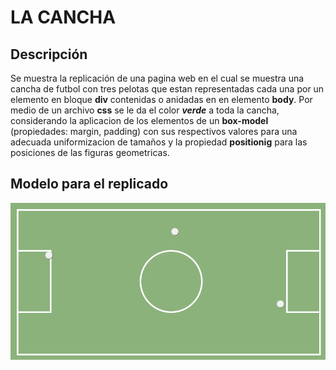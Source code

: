 # LA CANCHA
## Descripción
Se muestra la replicación de una pagina web en el cual se muestra una cancha de futbol con tres pelotas que estan representadas cada una por un elemento en bloque **div** contenidas o anidadas en en elemento **body**. Por medio de un archivo **css** se le da el color ***verde*** a toda la cancha, considerando la aplicacion de los elementos de un **box-model** (propiedades: margin, padding) con sus respectivos valores para una adecuada uniformizacion de tamaños y la propiedad **positionig** para las posiciones de las figuras geometricas.


## Modelo para el replicado
 ![La cancha](https://github.com/MariacristinaOrtiz/LaCancha/blob/master/assets/imgs/La%20cancha.png)
